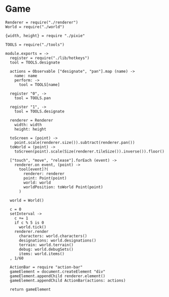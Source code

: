 Game
====

    Renderer = require("./renderer")
    World = require("./world")

    {width, height} = require "./pixie"

    TOOLS = require("./tools")

    module.exports = ->
      register = require("./lib/hotkeys")
      tool = TOOLS.designate

      actions = Observable ["designate", "pan"].map (name) ->
        name: name
        perform: ->
          tool = TOOLS[name]

      register "0", ->
        tool = TOOLS.pan

      register "1", ->
        tool = TOOLS.designate

      renderer = Renderer
        width: width
        height: height

      toScreen = (point) ->
        point.scale(renderer.size()).subtract(renderer.pan())
      toWorld = (point) ->
        toScreen(point).scale(Size(renderer.tileSize()).inverse()).floor()

      ["touch", "move", "release"].forEach (event) ->
        renderer.on event, (point) ->
          tool[event]?(
            renderer: renderer
            point: Point(point)
            world: world
            worldPosition: toWorld Point(point)
          )

      world = World()

      c = 0
      setInterval ->
        c += 1
        if c % 5 is 0
          world.tick()
        renderer.render
          characters: world.characters()
          designations: world.designations()
          terrain: world.terrain()
          debug: world.debugSets()
          items: world.items()
      , 1/60

      ActionBar = require "action-bar"
      gameElement = document.createElement "div"
      gameElement.appendChild renderer.element()
      gameElement.appendChild ActionBar(actions: actions)

      return gameElement
